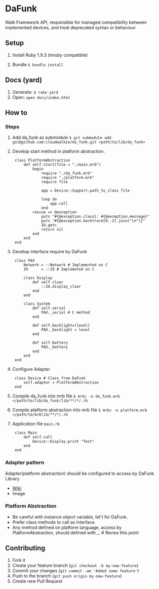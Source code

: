 # DaFunk

Walk Framework API, responsible for managed compatibility between implemented devices, and treat deprecated syntax or behaviour.

## Setup

1. Install Ruby 1.9.3 (mruby compatible)

2. Bundle `$ bundle install`
	
	
## Docs (yard)

1. Generate: `$ rake yard`
2. Open: `open docs/index.html`

## How to

### Steps

1. Add da_funk as submodule `$ git submodule add git@github.com:cloudwalkio/da_funk.git <path/to/lib/da_funk>`

2. Develop start method in platform abstraction.

		class PlatformAbstraction
		  	def self.start(file = "./main.mrb")
			    begin
					require "./da_funk.mrb"
					require "./platform.mrb"
					require file

					app = Device::Support.path_to_class file

					loop do
						app.call
					end
			    rescue => @exception
					puts "#{@exception.class}: #{@exception.message}"
					puts "#{@exception.backtrace[0..2].join("\n")}"
    				IO.getc
					return nil
				end
			end
		end
		
3. Develop interface require by DaFunk

		class PAX
			Network = ::Network # Implemented on C
			IO      = ::IO # Implemeted on C

			class Display
				def self.clear
					::IO.display_clear
				end
			end

			class System
				def self.serial
					PAX._serial # C method
				end

				def self.backlight=(level)
					PAX._backlight = level
				end

				def self.battery
					PAX._battery
				end
			end
		end

4. Configure Adapter

		class Device # Class from DaFunk
			self.adapter = PlatformAbstraction
		end

5. Compile da_funk into mrb file `$ mrbc -o da_funk.mrb </path/to/lib/da_funk/lib/**/*/.rb`
6. Compile platform abstraction into mrb file `$ mrbc -o platform.mrb </path/to/mrblib/**/*/.rb`
7. Application file `main.rb`

		class Main
			def self.call
				Device::Display.print "Test"
			end
		end


### Adapter pattern
Adapter(platform abstraction) should be configured to access by DaFunk Library

- [Wiki](http://en.wikipedia.org/wiki/Adapter_pattern)
- Image


### Platform Abstraction

- Be careful with instance object variable, let't for DaFunk.
- Prefer class methods to call as interface.
- Any method defined on platform language, access by PlatformAbstraction, should defined with _<method name>. # Revise this point


## Contributing

1. Fork it
2. Create your feature branch (`git checkout -b my-new-feature`)
3. Commit your changes (`git commit -am 'Added some feature'`)
4. Push to the branch (`git push origin my-new-feature`)
5. Create new Pull Request